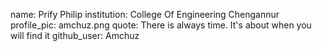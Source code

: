 
name: Prify Philip
institution: College Of Engineering Chengannur
profile_pic: amchuz.png
quote: There is always time. It's about when you will find it
github_user: Amchuz
